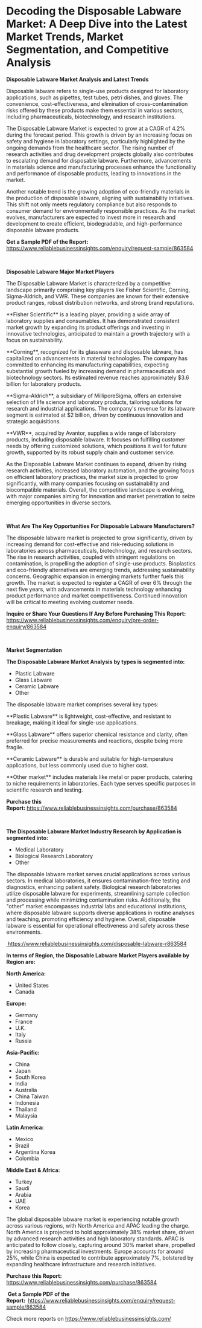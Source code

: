 <p><h1>Decoding the Disposable Labware Market: A Deep Dive into the Latest Market Trends, Market Segmentation, and Competitive Analysis</h1></p><p><strong>Disposable Labware Market Analysis and Latest Trends</strong></p>
<p><p>Disposable labware refers to single-use products designed for laboratory applications, such as pipettes, test tubes, petri dishes, and gloves. The convenience, cost-effectiveness, and elimination of cross-contamination risks offered by these products make them essential in various sectors, including pharmaceuticals, biotechnology, and research institutions.</p><p>The Disposable Labware Market is expected to grow at a CAGR of 4.2% during the forecast period. This growth is driven by an increasing focus on safety and hygiene in laboratory settings, particularly highlighted by the ongoing demands from the healthcare sector. The rising number of research activities and drug development projects globally also contributes to escalating demand for disposable labware. Furthermore, advancements in materials science and manufacturing processes enhance the functionality and performance of disposable products, leading to innovations in the market.</p><p>Another notable trend is the growing adoption of eco-friendly materials in the production of disposable labware, aligning with sustainability initiatives. This shift not only meets regulatory compliance but also responds to consumer demand for environmentally responsible practices. As the market evolves, manufacturers are expected to invest more in research and development to create efficient, biodegradable, and high-performance disposable labware products.</p></p>
<p><strong>Get a Sample PDF of the Report:&nbsp;</strong> <a href="https://www.reliablebusinessinsights.com/enquiry/request-sample/863584?utm_campaign=2142&utm_medium=2&utm_source=Github&utm_content=ia&utm_term=08022025&utm_id=disposable-labware">https://www.reliablebusinessinsights.com/enquiry/request-sample/863584</a></p>
<p>&nbsp;</p>
<p><strong>Disposable Labware Major Market Players</strong></p>
<p><p>The Disposable Labware Market is characterized by a competitive landscape primarily comprising key players like Fisher Scientific, Corning, Sigma-Aldrich, and VWR. These companies are known for their extensive product ranges, robust distribution networks, and strong brand reputations.</p><p>**Fisher Scientific** is a leading player, providing a wide array of laboratory supplies and consumables. It has demonstrated consistent market growth by expanding its product offerings and investing in innovative technologies, anticipated to maintain a growth trajectory with a focus on sustainability.</p><p>**Corning**, recognized for its glassware and disposable labware, has capitalized on advancements in material technologies. The company has committed to enhancing its manufacturing capabilities, expecting substantial growth fueled by increasing demand in pharmaceuticals and biotechnology sectors. Its estimated revenue reaches approximately $3.6 billion for laboratory products.</p><p>**Sigma-Aldrich**, a subsidiary of MilliporeSigma, offers an extensive selection of life science and laboratory products, tailoring solutions for research and industrial applications. The company's revenue for its labware segment is estimated at $2 billion, driven by continuous innovation and strategic acquisitions.</p><p>**VWR**, acquired by Avantor, supplies a wide range of laboratory products, including disposable labware. It focuses on fulfilling customer needs by offering customized solutions, which positions it well for future growth, supported by its robust supply chain and customer service.</p><p>As the Disposable Labware Market continues to expand, driven by rising research activities, increased laboratory automation, and the growing focus on efficient laboratory practices, the market size is projected to grow significantly, with many companies focusing on sustainability and biocompatible materials. Overall, the competitive landscape is evolving, with major companies aiming for innovation and market penetration to seize emerging opportunities in diverse sectors.</p></p>
<p>&nbsp;</p>
<p><strong>What Are The Key Opportunities For Disposable Labware Manufacturers?</strong></p>
<p><p>The disposable labware market is projected to grow significantly, driven by increasing demand for cost-effective and risk-reducing solutions in laboratories across pharmaceuticals, biotechnology, and research sectors. The rise in research activities, coupled with stringent regulations on contamination, is propelling the adoption of single-use products. Bioplastics and eco-friendly alternatives are emerging trends, addressing sustainability concerns. Geographic expansion in emerging markets further fuels this growth. The market is expected to register a CAGR of over 6% through the next five years, with advancements in materials technology enhancing product performance and market competitiveness. Continued innovation will be critical to meeting evolving customer needs.</p></p>
<p><strong>Inquire or Share Your Questions If Any Before Purchasing This Report:</strong> <a href="https://www.reliablebusinessinsights.com/enquiry/pre-order-enquiry/863584?utm_campaign=2142&utm_medium=2&utm_source=Github&utm_content=ia&utm_term=08022025&utm_id=disposable-labware">https://www.reliablebusinessinsights.com/enquiry/pre-order-enquiry/863584</a></p>
<p>&nbsp;</p>
<p><strong>Market Segmentation</strong></p>
<p><strong>The Disposable Labware Market Analysis by types is segmented into:</strong></p>
<p><ul><li>Plastic Labware</li><li>Glass Labware</li><li>Ceramic Labware</li><li>Other</li></ul></p>
<p><p>The disposable labware market comprises several key types: </p><p>**Plastic Labware** is lightweight, cost-effective, and resistant to breakage, making it ideal for single-use applications. </p><p>**Glass Labware** offers superior chemical resistance and clarity, often preferred for precise measurements and reactions, despite being more fragile. </p><p>**Ceramic Labware** is durable and suitable for high-temperature applications, but less commonly used due to higher cost. </p><p>**Other market** includes materials like metal or paper products, catering to niche requirements in laboratories. Each type serves specific purposes in scientific research and testing.</p></p>
<p><strong>Purchase this Report:&nbsp;</strong><a href="https://www.reliablebusinessinsights.com/purchase/863584?utm_campaign=2142&utm_medium=2&utm_source=Github&utm_content=ia&utm_term=08022025&utm_id=disposable-labware">https://www.reliablebusinessinsights.com/purchase/863584</a></p>
<p>&nbsp;</p>
<p><strong>The Disposable Labware Market Industry Research by Application is segmented into:</strong></p>
<p><ul><li>Medical Laboratory</li><li>Biological Research Laboratory</li><li>Other</li></ul></p>
<p><p>The disposable labware market serves crucial applications across various sectors. In medical laboratories, it ensures contamination-free testing and diagnostics, enhancing patient safety. Biological research laboratories utilize disposable labware for experiments, streamlining sample collection and processing while minimizing contamination risks. Additionally, the "other" market encompasses industrial labs and educational institutions, where disposable labware supports diverse applications in routine analyses and teaching, promoting efficiency and hygiene. Overall, disposable labware is essential for operational effectiveness and safety across these environments.</p></p>
<p><a href="https://www.reliablebusinessinsights.com/disposable-labware-r863584?utm_campaign=2142&utm_medium=2&utm_source=Github&utm_content=ia&utm_term=08022025&utm_id=disposable-labware">&nbsp;https://www.reliablebusinessinsights.com/disposable-labware-r863584</a></p>
<p><strong>In terms of Region, the Disposable Labware Market Players available by Region are:</strong></p>
<p>
    <p> <strong> North America: </strong>
        <ul>
            <li>United States</li>
            <li>Canada</li>
        </ul>
        </p> 
    <p> <strong> Europe: </strong>
        <ul>
            <li>Germany</li>
            <li>France</li>
            <li>U.K.</li>
            <li>Italy</li>
            <li>Russia</li>
        </ul>
        </p> 
    <p> <strong> Asia-Pacific: </strong>
        <ul>
            <li>China</li>
            <li>Japan</li>
            <li>South Korea</li>
            <li>India</li>
            <li>Australia</li>
            <li>China Taiwan</li>
            <li>Indonesia</li>
            <li>Thailand</li>
            <li>Malaysia</li>
        </ul>
        </p> 
    <p> <strong> Latin America: </strong>
        <ul>
            <li>Mexico</li>
            <li>Brazil</li>
            <li>Argentina Korea</li>
            <li>Colombia</li>
        </ul>
        </p> 
    <p> <strong> Middle East & Africa: </strong>
        <ul>
            <li>Turkey</li>
            <li>Saudi</li>
            <li>Arabia</li>
            <li>UAE</li>
            <li>Korea</li>
        </ul>
    </p>
    </p>
<p><p>The global disposable labware market is experiencing notable growth across various regions, with North America and APAC leading the charge. North America is projected to hold approximately 38% market share, driven by advanced research activities and high laboratory standards. APAC is anticipated to follow closely, capturing around 30% market share, propelled by increasing pharmaceutical investments. Europe accounts for around 25%, while China is expected to contribute approximately 7%, bolstered by expanding healthcare infrastructure and research initiatives.</p></p>
<p><strong>Purchase this Report: </strong><a href="https://www.reliablebusinessinsights.com/purchase/863584?utm_campaign=2142&utm_medium=2&utm_source=Github&utm_content=ia&utm_term=08022025&utm_id=disposable-labware">https://www.reliablebusinessinsights.com/purchase/863584</a></p>
<p>&nbsp;<strong>Get a Sample PDF of the Report:&nbsp;&nbsp;</strong><a href="https://www.reliablebusinessinsights.com/enquiry/request-sample/863584?utm_campaign=2142&utm_medium=2&utm_source=Github&utm_content=ia&utm_term=08022025&utm_id=disposable-labware">https://www.reliablebusinessinsights.com/enquiry/request-sample/863584</a></p>
<p><strong></strong></p>
<p>Check more reports on <a href="https://www.reliablebusinessinsights.com/?utm_campaign=2142&utm_medium=2&utm_source=Github&utm_content=ia&utm_term=08022025&utm_id=disposable-labware">https://www.reliablebusinessinsights.com/</a></p>